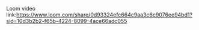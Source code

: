 
Loom video link:https://www.loom.com/share/0d93324efc664c9aa3c6c9076ee94bd1?sid=10d3b2b2-f65b-4224-8099-4ace66adc055
